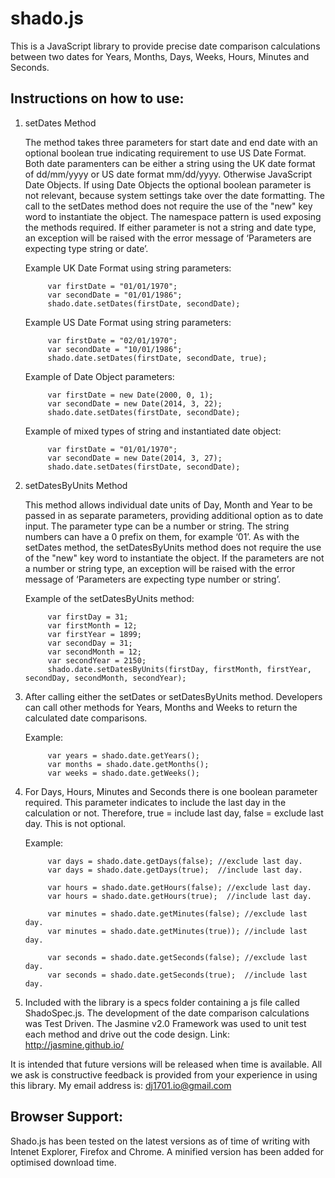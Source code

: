 shado.js
========

This is a JavaScript library to provide precise date comparison calculations between two dates for Years, Months, Days, Weeks, Hours, Minutes and Seconds.

Instructions on how to use:
---------------------------

1.  setDates Method

    The method takes three parameters for start date and end date with an optional boolean true indicating requirement to use US Date       Format.  Both date paramenters can be either a string using the UK date format of dd/mm/yyyy or US date format mm/dd/yyyy.         Otherwise JavaScript Date Objects.  If using Date Objects the optional boolean parameter is not relevant, because system settings take over the date formatting.  The call to the setDates method does not require the use of the "new" key word to instantiate the object.  The namespace pattern is used exposing the methods required.  If either parameter is not a string and date type, an exception will be raised with the error message of ‘Parameters are expecting type string or date’.


    Example UK Date Format using string parameters:

             var firstDate = "01/01/1970";
             var secondDate = "01/01/1986";
             shado.date.setDates(firstDate, secondDate);

    Example US Date Format using string parameters:

             var firstDate = "02/01/1970";
             var secondDate = "10/01/1986";
             shado.date.setDates(firstDate, secondDate, true);

    Example of Date Object parameters:

             var firstDate = new Date(2000, 0, 1);
             var secondDate = new Date(2014, 3, 22);
             shado.date.setDates(firstDate, secondDate);

    Example of mixed types of string and instantiated date object:

             var firstDate = "01/01/1970";
             var secondDate = new Date(2014, 3, 27);
             shado.date.setDates(firstDate, secondDate);

2. setDatesByUnits Method

   This method allows individual date units of Day, Month and Year to be passed in as separate parameters, providing additional option   as to date input.  The parameter type can be a number or string.  The string numbers can have a 0 prefix on them, for example ‘01’.  As with the setDates method, the setDatesByUnits method does not require the use of the "new" key word to instantiate the object.   If the parameters are not a number or string type, an exception will be raised with the error message of ‘Parameters are expecting type number or string’.

    Example of the setDatesByUnits method:

            var firstDay = 31;
            var firstMonth = 12;
            var firstYear = 1899;
            var secondDay = 31;
            var secondMonth = 12;
            var secondYear = 2150;
            shado.date.setDatesByUnits(firstDay, firstMonth, firstYear, secondDay, secondMonth, secondYear);

3.  After calling either the setDates or setDatesByUnits method.  Developers can call other methods for Years, Months and Weeks to return the          calculated date comparisons.       

    Example:

             var years = shado.date.getYears();
             var months = shado.date.getMonths();
             var weeks = shado.date.getWeeks();

4.  For Days, Hours, Minutes and Seconds there is one boolean parameter required.  This parameter indicates to include the     last day in the calculation or not.  Therefore, true = include last day, false = exclude last day.  This is not           optional.

    Example:

             var days = shado.date.getDays(false); //exclude last day.
             var days = shado.date.getDays(true);  //include last day.

             var hours = shado.date.getHours(false); //exclude last day.
             var hours = shado.date.getHours(true);  //include last day.

             var minutes = shado.date.getMinutes(false); //exclude last day.
             var minutes = shado.date.getMinutes(true)); //include last day.

             var seconds = shado.date.getSeconds(false); //exclude last day.
             var seconds = shado.date.getSeconds(true);  //include last day.

5.  Included with the library is a specs folder containing a js file called ShadoSpec.js.  The development of the date        comparison calculations was Test Driven.  The Jasmine v2.0 Framework was used to unit test each method and drive out      the code design.  Link: http://jasmine.github.io/

It is intended that future versions will be released when time is available.  All we ask is constructive feedback is provided from your experience in using this library.  My email address is: dj1701.io@gmail.com

Browser Support:
----------------

Shado.js has been tested on the latest versions as of time of writing with Intenet Explorer, Firefox and Chrome. A minified version has been added for optimised download time.
